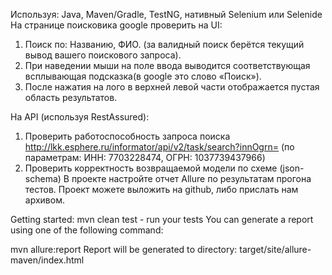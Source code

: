 Используя: Java, Maven/Gradle, TestNG, нативный Selenium или Selenide На странице поисковика
google проверить на UI:
1) Поиск по: Названию, ФИО. (за валидный поиск берётся текущий вывод вашего поискового
запроса).
2) При наведении мыши на поле ввода выводится соответствующая всплывающая подсказка(в
google это слово «Поиск»).
3) После нажатия на лого в верхней левой части отображается пустая область результатов.

На API (используя RestAssured):
1) Проверить работоспособность запроса поиска
http://lkk.esphere.ru/informator/api/v2/task/search?innOgrn= (по параметрам: ИНН: 7703228474,
ОГРН: 1037739437966)
2) Проверить корректность возвращаемой модели по схеме (json-schema)
В проекте настройте отчет Allure по результатам прогона тестов.
Проект можете выложить на github, либо прислать нам архивом.


Getting started:
mvn clean test - run your tests
You can generate a report using one of the following command:

mvn allure:report
Report will be generated tо directory: target/site/allure-maven/index.html